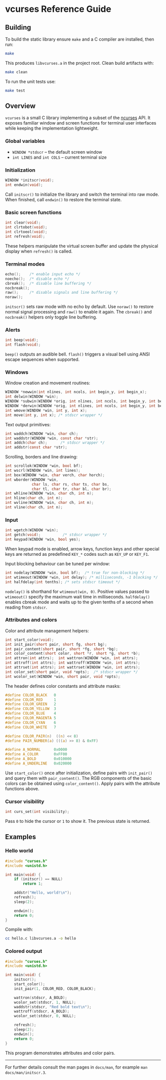 # vcurses Reference Guide

## Building

To build the static library ensure `make` and a C compiler are installed, then run:

```sh
make
```

This produces `libvcurses.a` in the project root. Clean build artifacts with:

```sh
make clean
```

To run the unit tests use:

```sh
make test
```

## Overview

`vcurses` is a small C library implementing a subset of the [ncurses](https://invisible-island.net/ncurses/) API. It exposes familiar window and screen functions for terminal user interfaces while keeping the implementation lightweight.

### Global variables

- `WINDOW *stdscr` – the default screen window
- `int LINES` and `int COLS` – current terminal size

### Initialization

```c
WINDOW *initscr(void);
int endwin(void);
```

Call `initscr()` to initialize the library and switch the terminal into raw mode. When finished, call `endwin()` to restore the terminal state.

### Basic screen functions

```c
int clear(void);
int clrtobot(void);
int clrtoeol(void);
int refresh(void);
```

These helpers manipulate the virtual screen buffer and update the physical display when `refresh()` is called.

### Terminal modes

```c
echo();    /* enable input echo */
noecho();  /* disable echo */
cbreak();  /* disable line buffering */
nocbreak();
raw();     /* disable signals and line buffering */
noraw();
```

`initscr()` sets raw mode with no echo by default. Use `noraw()` to
restore normal signal processing and `raw()` to enable it again. The
`cbreak()` and `nocbreak()` helpers only toggle line buffering.

### Alerts

```c
int beep(void);
int flash(void);
```

`beep()` outputs an audible bell. `flash()` triggers a visual bell using ANSI
escape sequences when supported.

### Windows

Window creation and movement routines:

```c
WINDOW *newwin(int nlines, int ncols, int begin_y, int begin_x);
int delwin(WINDOW *win);
WINDOW *subwin(WINDOW *orig, int nlines, int ncols, int begin_y, int begin_x);
WINDOW *derwin(WINDOW *orig, int nlines, int ncols, int begin_y, int begin_x);
int wmove(WINDOW *win, int y, int x);
int move(int y, int x); /* stdscr wrapper */
```

Text output primitives:

```c
int waddch(WINDOW *win, char ch);
int waddstr(WINDOW *win, const char *str);
int addch(char ch);      /* stdscr wrapper */
int addstr(const char *str);
```

Scrolling, borders and line drawing:

```c
int scrollok(WINDOW *win, bool bf);
int wscrl(WINDOW *win, int lines);
int box(WINDOW *win, char verch, char horch);
int wborder(WINDOW *win,
            char ls, char rs, char ts, char bs,
            char tl, char tr, char bl, char br);
int whline(WINDOW *win, char ch, int n);
int hline(char ch, int n);
int wvline(WINDOW *win, char ch, int n);
int vline(char ch, int n);
```

### Input

```c
int wgetch(WINDOW *win);
int getch(void);          /* stdscr wrapper */
int keypad(WINDOW *win, bool yes);
```

When keypad mode is enabled, arrow keys, function keys and other special keys are returned as predefined `KEY_*` codes such as `KEY_UP` or `KEY_F1`.

Input blocking behaviour can be tuned per window:

```c
int nodelay(WINDOW *win, bool bf);  /* true for non-blocking */
int wtimeout(WINDOW *win, int delay); /* milliseconds, -1 blocking */
int halfdelay(int tenths); /* sets stdscr timeout */
```

`nodelay()` is shorthand for `wtimeout(win, 0)`.  Positive values passed to `wtimeout()` specify the maximum wait time in milliseconds.  `halfdelay()` enables cbreak mode and waits up to the given tenths of a second when reading from `stdscr`.

### Attributes and colors

Color and attribute management helpers:

```c
int start_color(void);
int init_pair(short pair, short fg, short bg);
int pair_content(short pair, short *fg, short *bg);
int color_content(short color, short *r, short *g, short *b);
int attron(int attrs);  int wattron(WINDOW *win, int attrs);
int attroff(int attrs); int wattroff(WINDOW *win, int attrs);
int attrset(int attrs); int wattrset(WINDOW *win, int attrs);
int color_set(short pair, void *opts);  /* stdscr wrapper */
int wcolor_set(WINDOW *win, short pair, void *opts);
```

The header defines color constants and attribute masks:

```c
#define COLOR_BLACK   0
#define COLOR_RED     1
#define COLOR_GREEN   2
#define COLOR_YELLOW  3
#define COLOR_BLUE    4
#define COLOR_MAGENTA 5
#define COLOR_CYAN    6
#define COLOR_WHITE   7

#define COLOR_PAIR(n)  ((n) << 8)
#define PAIR_NUMBER(a) (((a) >> 8) & 0xFF)

#define A_NORMAL      0x0000
#define A_COLOR       0xFF00
#define A_BOLD        0x010000
#define A_UNDERLINE   0x020000
```

Use `start_color()` once after initialization, define pairs with `init_pair()` and query them with `pair_content()`. The RGB components of the basic colors can be obtained using `color_content()`. Apply pairs with the attribute functions above.

### Cursor visibility

```c
int curs_set(int visibility);
```

Pass `0` to hide the cursor or `1` to show it. The previous state is returned.

## Examples

### Hello world

```c
#include "curses.h"
#include <unistd.h>

int main(void) {
    if (initscr() == NULL)
        return 1;

    addstr("Hello, world!\n");
    refresh();
    sleep(2);

    endwin();
    return 0;
}
```

Compile with:

```sh
cc hello.c libvcurses.a -o hello
```

### Colored output

```c
#include "curses.h"
#include <unistd.h>

int main(void) {
    initscr();
    start_color();
    init_pair(1, COLOR_RED, COLOR_BLACK);

    wattron(stdscr, A_BOLD);
    wcolor_set(stdscr, 1, NULL);
    waddstr(stdscr, "Red bold text\n");
    wattroff(stdscr, A_BOLD);
    wcolor_set(stdscr, 0, NULL);

    refresh();
    sleep(2);
    endwin();
    return 0;
}
```

This program demonstrates attributes and color pairs.

---

For further details consult the man pages in `docs/man`, for example `man docs/man/initscr.3`.
